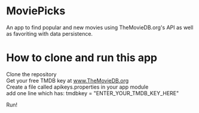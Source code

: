 # MoviePicks  
An app to find popular and new movies using TheMovieDB.org's API as well as favoriting with data persistence.  

# How to clone and run this app  
Clone the repository  
Get your free TMDB key at www.TheMovieDB.org  
Create a file called apikeys.properties in your app module  
add one line which has: tmdbkey = "ENTER_YOUR_TMDB_KEY_HERE"  
  
Run!



